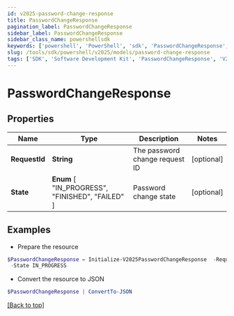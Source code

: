 ```yaml
---
id: v2025-password-change-response
title: PasswordChangeResponse
pagination_label: PasswordChangeResponse
sidebar_label: PasswordChangeResponse
sidebar_class_name: powershellsdk
keywords: ['powershell', 'PowerShell', 'sdk', 'PasswordChangeResponse', 'V2025PasswordChangeResponse'] 
slug: /tools/sdk/powershell/v2025/models/password-change-response
tags: ['SDK', 'Software Development Kit', 'PasswordChangeResponse', 'V2025PasswordChangeResponse']
---
```



# PasswordChangeResponse

## Properties

Name | Type | Description | Notes
------------ | ------------- | ------------- | -------------
**RequestId** | **String** | The password change request ID | [optional] 
**State** |  **Enum** [  "IN_PROGRESS",    "FINISHED",    "FAILED" ] | Password change state | [optional] 

## Examples

- Prepare the resource
```powershell
$PasswordChangeResponse = Initialize-V2025PasswordChangeResponse  -RequestId 089899f13a8f4da7824996191587bab9 `
 -State IN_PROGRESS
```

- Convert the resource to JSON
```powershell
$PasswordChangeResponse | ConvertTo-JSON
```


[[Back to top]](#) 

